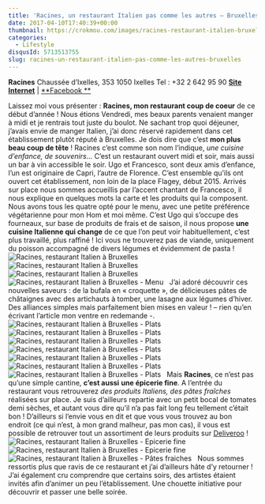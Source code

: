 ```yaml
---
title: 'Racines, un restaurant Italien pas comme les autres – Bruxelles'
date: 2017-04-10T17:40:39+00:00
thumbnail: https://crokmou.com/images/racines-restaurant-italien-bruxelles-crokmou-blog-cuisine-voyage-1-6.jpg
categories:
  - Lifestyle
disqusId: 5713513755
slug: racines-un-restaurant-italien-pas-comme-les-autres-bruxelles
---
```


**Racines**
Chaussée d’Ixelles, 353
1050 Ixelles
Tel : +32 2 642 95 90
[**Site Internet**](http://www.racinesbruxelles.com/) | [**Facebook **](https://www.facebook.com/racines.gastronomia)

Laissez moi vous présenter : **Racines, mon restaurant coup de coeur** de ce début d’année ! Nous étions Vendredi, mes beaux parents venaient manger à midi et je rentrais tout juste du boulot. Ne sachant trop quoi déjeuner, j’avais envie de manger Italien, j’ai donc réservé rapidement dans cet établissement plutôt réputé à Bruxelles. Je dois dire que c’est **mon plus beau coup de tête** ! Racines c’est comme son nom l’indique, _une cuisine d’enfance, de souvenirs_… C’est un restaurant ouvert midi et soir, mais aussi un bar à vin accessible le soir. Ugo et Francesco, sont deux amis d’enfance, l’un est originaire de Capri, l’autre de Florence. C’est ensemble qu’ils ont ouvert cet établissement, non loin de la place Flagey, début 2015. Arrivés sur place nous sommes accueillis par l’accent chantant de Francesco, il nous explique en quelques mots la carte et les produits qui la composent. Nous avons tous les quatre opté pour le menu, avec une petite préférence végétarienne pour mon Hom et moi même. C’est Ugo qui s’occupe des fourneaux, sur base de produits de frais et de saison, il nous propose **une cuisine Italienne qui change** de ce que l’on peut voir habituellement, c’est plus travaillé, plus raffiné ! Ici vous ne trouverez pas de viande, uniquement du poisson accompagné de divers légumes et évidemment de pasta !   ![Racines, restaurant Italien à Bruxelles](https://crokmou.com/images/racines-restaurant-italien-bruxelles-crokmou-blog-cuisine-voyage-1-16_wvqmvf.jpg "Racines, restaurant Italien à Bruxelles") ![Racines, restaurant Italien à Bruxelles](https://crokmou.com/images/racines-restaurant-italien-bruxelles-crokmou-blog-cuisine-voyage-1-1_shjmdw.jpg "Racines, restaurant Italien à Bruxelles")![Racines, restaurant Italien à Bruxelles](https://crokmou.com/images/racines-restaurant-italien-bruxelles-crokmou-blog-cuisine-voyage-1-23_iactah.jpg "Racines, restaurant Italien à Bruxelles")![Racines, restaurant Italien à Bruxelles - Menu](https://crokmou.com/images/racines-restaurant-italien-bruxelles-crokmou-blog-cuisine-voyage-1-2_sj2hxu.jpg "Racines, restaurant Italien à Bruxelles - Menu")   J’ai adoré découvrir ces nouvelles saveurs : de la bufala en « croquette », de délicieuses pâtes de châtaignes avec des artichauts à tomber, une lasagne aux légumes d’hiver. Des alliances simples mais parfaitement bien mises en valeur ! – rien qu’en écrivant l’article mon ventre en redemande -.   ![Racines, restaurant Italien à Bruxelles - Plats](https://crokmou.com/images/racines-restaurant-italien-bruxelles-crokmou-blog-cuisine-voyage-1-4_oavm79.jpg "Racines, restaurant Italien à Bruxelles - Plats") ![Racines, restaurant Italien à Bruxelles - Plats](https://crokmou.com/images/racines-restaurant-italien-bruxelles-crokmou-blog-cuisine-voyage-1-10_ftard9.jpg "Racines, restaurant Italien à Bruxelles - Plats") ![Racines, restaurant Italien à Bruxelles - Plats](https://crokmou.com/images/racines-restaurant-italien-bruxelles-crokmou-blog-cuisine-voyage-1-11_yu70dp.jpg "Racines, restaurant Italien à Bruxelles - Plats") ![Racines, restaurant Italien à Bruxelles - Plats](https://crokmou.com/images/racines-restaurant-italien-bruxelles-crokmou-blog-cuisine-voyage-1-15_qgwcds.jpg "Racines, restaurant Italien à Bruxelles - Plats") ![Racines, restaurant Italien à Bruxelles - Plats](https://crokmou.com/images/racines-restaurant-italien-bruxelles-crokmou-blog-cuisine-voyage-1-14_bw4gp8.jpg "Racines, restaurant Italien à Bruxelles - Plats") ![Racines, restaurant Italien à Bruxelles - Plats](https://crokmou.com/images/racines-restaurant-italien-bruxelles-crokmou-blog-cuisine-voyage-1-13_rfbyqh.jpg "Racines, restaurant Italien à Bruxelles - Plats")![Racines, restaurant Italien à Bruxelles - Plats](https://crokmou.com/images/racines-restaurant-italien-bruxelles-crokmou-blog-cuisine-voyage-1-19_deki2y.jpg "Racines, restaurant Italien à Bruxelles - Plats")   Mais **Racines**, ce n’est pas qu’une simple cantine, **c’est aussi** **une épicerie fine**. A l’entrée du restaurant vous retrouverez _des produits Italiens, des pâtes fraîches_ réalisées sur place. Je suis d’ailleurs repartie avec un petit bocal de tomates demi sèches, et autant vous dire qu’il n’a pas fait long feu tellement c’était bon ! D’ailleurs si l’envie vous en dit et que vous vous trouvez au bon endroit (ce qui n’est, à mon grand malheur, pas mon cas), il vous est possible de retrouver tout un assortiment de leurs produits sur [Deliveroo](https://deliveroo.be/fr/menu/brussels/flagey/racines) !   ![Racines, restaurant Italien à Bruxelles - Epicerie fine](https://crokmou.com/images/racines-restaurant-italien-bruxelles-crokmou-blog-cuisine-voyage-1-24_ibvz9q.jpg "Racines, restaurant Italien à Bruxelles - Epicerie fine")![Racines, restaurant Italien à Bruxelles - Epicerie fine](https://crokmou.com/images/racines-restaurant-italien-bruxelles-crokmou-blog-cuisine-voyage-1-8_l8r3ho.jpg "Racines, restaurant Italien à Bruxelles - Epicerie fine")![Racines, restaurant Italien à Bruxelles - Pâtes fraiches](https://crokmou.com/images/racines-restaurant-italien-bruxelles-crokmou-blog-cuisine-voyage-1-7_lqxo96.jpg "Racines, restaurant Italien à Bruxelles - Pâtes fraiches")   Nous sommes ressortis plus que ravis de ce restaurant et j’ai d’ailleurs hâte d’y retourner ! J’ai également cru comprendre que certains soirs, des artistes étaient invités afin d’animer un peu l’établissement. Une chouette initiative pour découvrir et passer une belle soirée.